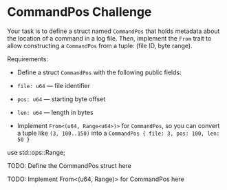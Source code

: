# CommandPos Challenge

Your task is to define a struct named `CommandPos` that holds metadata
about the location of a command in a log file. Then, implement the `From` trait
to allow constructing a `CommandPos` from a tuple: (file ID, byte range).

Requirements:
- Define a struct `CommandPos` with the following public fields:
- `file: u64` — file identifier
- `pos: u64` — starting byte offset
- `len: u64` — length in bytes

- Implement `From<(u64, Range<u64>)>` for `CommandPos`, so you can convert a tuple like `(3, 100..150)` into a `CommandPos { file: 3, pos: 100, len: 50 }`

use std::ops::Range;

TODO: Define the CommandPos struct here

TODO: Implement From<(u64, Range<u64>)> for CommandPos here

